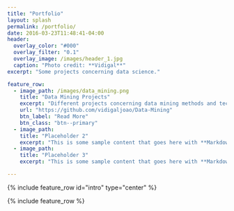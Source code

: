 ```yaml
---
title: "Portfolio"
layout: splash
permalink: /portfolio/
date: 2016-03-23T11:48:41-04:00
header:
  overlay_color: "#000"
  overlay_filter: "0.1"
  overlay_image: /images/header_1.jpg
  caption: "Photo credit: **Vidigal**"
excerpt: "Some projects concerning data science."

feature_row:
  - image_path: /images/data_mining.png
    title: "Data Mining Projects"
    excerpt: "Different projects concerning data mining methods and techniques used to guide the discovery process and later support the process of decision making."
    url: "https://github.com/vidigaljoao/Data-Mining"
    btn_label: "Read More"
    btn_class: "btn--primary"
  - image_path: 
    title: "Placeholder 2"
    excerpt: "This is some sample content that goes here with **Markdown** formatting."
  - image_path: 
    title: "Placeholder 3"
    excerpt: "This is some sample content that goes here with **Markdown** formatting."

---
```


{% include feature_row id="intro" type="center" %}

{% include feature_row %}
